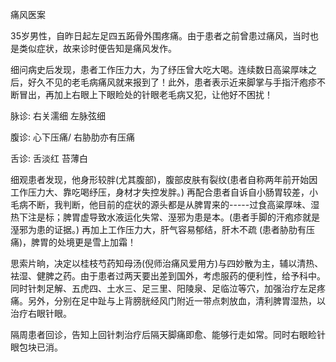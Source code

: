 痛风医案

35岁男性，自昨日起左足四五跖骨外围疼痛。由于患者之前曾患过痛风，当时也是类似症状，故来诊时便告知是痛风发作。

细问病史后发现，患者工作压力大，为了纾压曾大吃大喝。连续数日高粱厚味之后，好久不见的老毛病痛风就来报到了！此外，患者表示近来脚掌与手指汗疱疹不断冒出，再加上右眼上下眼睑处的针眼老毛病又犯，让他好不困扰！

脉诊: 右关濡细 左脉弦细

腹诊: 心下压痛/ 右胁肋亦有压痛

舌诊: 舌淡红 苔薄白

细观患者发现，他身形较胖(尤其腹部)，腹部皮肤有裂纹(患者自称两年前开始因工作压力大、靠吃喝纾压，身材才失控发胖。) 再配合患者自诉自小肠胃较差，小毛病不断，我判断，他目前的症状的源头都是从脾胃来的-----过食高粱厚味、湿热下注是标；脾胃虚导致水液运化失常、溼邪为患是本。(患者手脚的汗疱疹就是溼邪为患的证据。) 再加上工作压力大，肝气容易郁结，肝木不疏 (患者胁肋有压痛)，脾胃的处境更是雪上加霜！

思索片晌，决定以桂枝芍药知母汤(倪师治痛风爱用方)与四妙散为主，辅以清热、袪湿、健脾之药。由于患者过两天要出差到国外，考虑服药的便利性，给予科中。
同时针刺足解、五虎四、土水三、足三里、阳陵泉、足临泣等穴，加强治疗左足疼痛。另外，分别在足中趾与上背膀胱经风门附近一带点刺放血，清利脾胃湿热，以治疗右眼针眼。

隔周患者回诊，告知上回针刺治疗后隔天脚痛即愈、能够行走如常。同时右眼睑针眼包块已消。